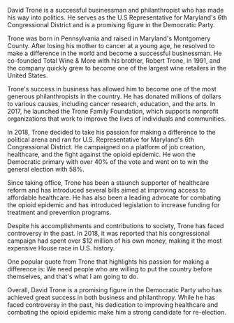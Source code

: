David Trone is a successful businessman and philanthropist who has made his way into politics. He serves as the U.S Representative for Maryland's 6th Congressional District and is a promising figure in the Democratic Party.

Trone was born in Pennsylvania and raised in Maryland's Montgomery County. After losing his mother to cancer at a young age, he resolved to make a difference in the world and become a successful businessman. He co-founded Total Wine & More with his brother, Robert Trone, in 1991, and the company quickly grew to become one of the largest wine retailers in the United States.

Trone's success in business has allowed him to become one of the most generous philanthropists in the country. He has donated millions of dollars to various causes, including cancer research, education, and the arts. In 2017, he launched the Trone Family Foundation, which supports nonprofit organizations that work to improve the lives of individuals and communities.

In 2018, Trone decided to take his passion for making a difference to the political arena and ran for U.S. Representative for Maryland's 6th Congressional District. He campaigned on a platform of job creation, healthcare, and the fight against the opioid epidemic. He won the Democratic primary with over 40% of the vote and went on to win the general election with 58%.

Since taking office, Trone has been a staunch supporter of healthcare reform and has introduced several bills aimed at improving access to affordable healthcare. He has also been a leading advocate for combating the opioid epidemic and has introduced legislation to increase funding for treatment and prevention programs.

Despite his accomplishments and contributions to society, Trone has faced controversy in the past. In 2018, it was reported that his congressional campaign had spent over $12 million of his own money, making it the most expensive House race in U.S. history.

One popular quote from Trone that highlights his passion for making a difference is: We need people who are willing to put the country before themselves, and that's what I am going to do.

Overall, David Trone is a promising figure in the Democratic Party who has achieved great success in both business and philanthropy. While he has faced controversy in the past, his dedication to improving healthcare and combating the opioid epidemic make him a strong candidate for re-election.
